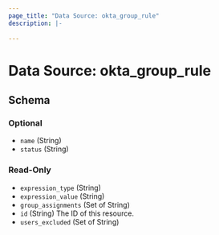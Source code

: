 ```yaml
---
page_title: "Data Source: okta_group_rule"
description: |-
  
---
```


# Data Source: okta_group_rule





<!-- schema generated by tfplugindocs -->
## Schema

### Optional

- `name` (String)
- `status` (String)

### Read-Only

- `expression_type` (String)
- `expression_value` (String)
- `group_assignments` (Set of String)
- `id` (String) The ID of this resource.
- `users_excluded` (Set of String)


